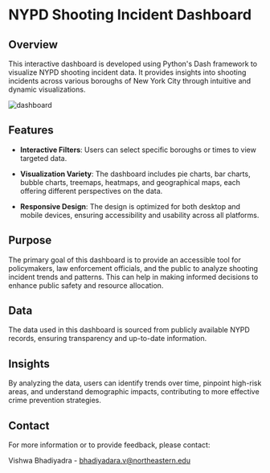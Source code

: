 # NYPD Shooting Incident Dashboard

## Overview
This interactive dashboard is developed using Python's Dash framework to visualize NYPD shooting incident data. It provides insights into shooting incidents across various boroughs of New York City through intuitive and dynamic visualizations.

![dashboard](https://github.com/Vishwabhadiyadara/NYPD_Shooting_Data/assets/110348340/806bf143-733a-4e6c-a71a-32ae27e548b8)
## Features
- **Interactive Filters**: Users can select specific boroughs or times to view targeted data.

- **Visualization Variety**: The dashboard includes pie charts, bar charts, bubble charts, treemaps, heatmaps, and geographical maps, each offering different perspectives on the data.
  
- **Responsive Design**: The design is optimized for both desktop and mobile devices, ensuring accessibility and usability across all platforms.

## Purpose
The primary goal of this dashboard is to provide an accessible tool for policymakers, law enforcement officials, and the public to analyze shooting incident trends and patterns. This can help in making informed decisions to enhance public safety and resource allocation.

## Data
The data used in this dashboard is sourced from publicly available NYPD records, ensuring transparency and up-to-date information.

## Insights
By analyzing the data, users can identify trends over time, pinpoint high-risk areas, and understand demographic impacts, contributing to more effective crime prevention strategies.

## Contact
For more information or to provide feedback, please contact:

Vishwa Bhadiyadra - bhadiyadara.v@northeastern.edu


